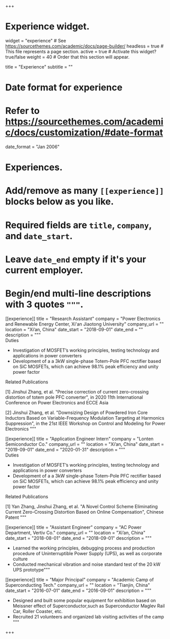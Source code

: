 +++
# Experience widget.
widget = "experience"  # See https://sourcethemes.com/academic/docs/page-builder/
headless = true  # This file represents a page section.
active = true  # Activate this widget? true/false
weight = 40  # Order that this section will appear.

title = "Experience"
subtitle = ""

# Date format for experience
#   Refer to https://sourcethemes.com/academic/docs/customization/#date-format
date_format = "Jan 2006"

# Experiences.
#   Add/remove as many `[[experience]]` blocks below as you like.
#   Required fields are `title`, `company`, and `date_start`.
#   Leave `date_end` empty if it's your current employer.
#   Begin/end multi-line descriptions with 3 quotes `"""`.
[[experience]]
  title = "Research Assistant"
  company = "Power Electronics and Renewable Energy Center, Xi'an Jiaotong University"
  company_url = ""
  location = "Xi’an, China"
  date_start = "2018-09-01"
  date_end = ""
  description = """  
  Duties
  * Investigation of MOSFET’s working principles, testing technology and applications in power converters
  * Development of a a 3kW single-phase Totem-Pole PFC rectifier based on SiC MOSFETs, which can achieve 98.1% peak
efficiency and unity power factor

  Related Publications
  
  [1] Jinshui Zhang, et al. "Precise correction of current zero-crossing distortion of totem pole PFC converter", in 2020 11th International Conference on Power Electronics and ECCE Asia
  
  [2] Jinshui Zhang, et al. "Downsizing Design of Powdered Iron Core Inductors Based on Variable-Frequency Modulation Targeting at Harmonics Suppression", in the 21st IEEE Workshop on Control and Modeling for Power Electronics
  """

[[experience]]
  title = "Application Engineer Intern"
  company = "Lonten Semiconductor Co."
  company_url = ""
  location = "Xi’an, China"
  date_start = "2019-09-01"
  date_end = "2020-01-31"
  description = """  
  Duties
  * Investigation of MOSFET’s working principles, testing technology and applications in power converters
  * Development of a a 3kW single-phase Totem-Pole PFC rectifier based on SiC MOSFETs, which can achieve 98.1% peak
efficiency and unity power factor

  Related Publications
  
  [1] Yan Zhang, Jinshui Zhang, et al. "A Novel Control Scheme Eliminating Current Zero-Crossing Distortion Based on Online Compensation", Chinese Patent
  """

[[experience]]
  title = "Assistant Engineer"
  company = "AC Power Department, Vertiv Co."
  company_url = ""
  location = "Xi’an, China"
  date_start = "2018-08-01"
  date_end = "2018-09-01"
  description = """
  * Learned the working principles, debugging process and production procedure of Uninterruptible Power Supply (UPS), as well as corporate culture
  * Conducted mechanical vibration and noise standard test of the 20 kW UPS prototype"""
  
 [[experience]]
  title = "Major Principal"
  company = "Academic Camp of Superconducting Tech."
  company_url = ""
  location = "Tianjin, China"
  date_start = "2016-07-01"
  date_end = "2016-09-01"
  description = """
  * Designed and built some popular equipment for exhibition based on Meissner effect of Superconductor,such as Superconductor Maglev Rail Car, Roller Coaster, etc.
  * Recruited 21 volunteers and organized lab visiting activities of the camp
  """

+++
